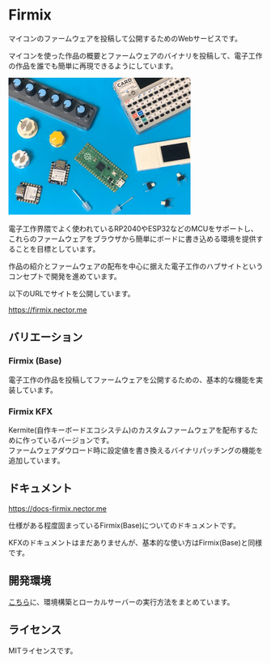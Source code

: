 # Firmix

マイコンのファームウェアを投稿して公開するためのWebサービスです。

マイコンを使った作品の概要とファームウェアのバイナリを投稿して、電子工作の作品を誰でも簡単に再現できるようにしています。

<img src="./documentation/firmix_docusaurus/static/img/self/img0517.jpg" width="360px"><br/>


電子工作界隈でよく使われているRP2040やESP32などのMCUをサポートし、これらのファームウェアをブラウザから簡単にボードに書き込める環境を提供することを目標としています。

作品の紹介とファームウェアの配布を中心に据えた電子工作のハブサイトというコンセプトで開発を進めています。

以下のURLでサイトを公開しています。

https://firmix.nector.me


## バリエーション

### Firmix (Base)

電子工作の作品を投稿してファームウェアを公開するための、基本的な機能を実装しています。  


### Firmix KFX

Kermite(自作キーボードエコシステム)のカスタムファームウェアを配布するために作っているバージョンです。  
ファームウェアダウロード時に設定値を書き換えるバイナリパッチングの機能を追加しています。


## ドキュメント

https://docs-firmix.nector.me

仕様がある程度固まっているFirmix(Base)についてのドキュメントです。

KFXのドキュメントはまだありませんが、基本的な使い方はFirmix(Base)と同様です。


## 開発環境

[こちら](./firmix_nodejs/readme.md)に、環境構築とローカルサーバーの実行方法をまとめています。

## ライセンス

MITライセンスです。
